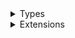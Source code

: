 <details>
<summary>Types</summary>

  - [ShimmerModifier](./ShimmerModifier)

</details>

<details>
<summary>Extensions</summary>

  - [View](./View)

</details>
